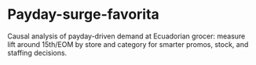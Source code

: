 # Payday-surge-favorita
Causal analysis of payday-driven demand at Ecuadorian grocer: measure lift around 15th/EOM by store and category for smarter promos, stock, and staffing decisions.
